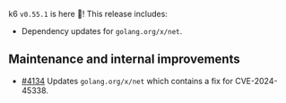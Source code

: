 k6 `v0.55.1` is here 🎉! This release includes:

- Dependency updates for `golang.org/x/net`.

## Maintenance and internal improvements

- [#4134](https://github.com/grafana/k6/pull/4134) Updates `golang.org/x/net` which contains a fix for CVE-2024-45338.
